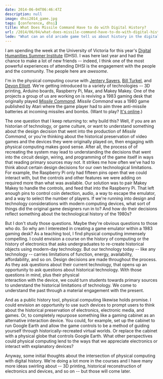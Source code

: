 ```yaml
---
date: 2014-06-04T06:46:47Z
description: null
image: dhsi2014_game.jpg
tags: [conference, dhsi]
title: What Does Missile Command Have to do with Digital History?
url: /2014/06/04/what-does-missile-command-have-to-do-with-digital-history/
lede: "What can an old arcade game tell us about history in the digital age?"
---
```


I am spending the week at the University of Victoria for this year's [Digital
Humanities Summer Institute](https://dhsi.org) (DHSI). I was here last year and had the chance to 
make a lot of new friends -- indeed, I think one of the most powerful 
experiences of attending DHSI is the engagement with the people and the 
community. The people here are *awesome*.

I'm in the physical computing course with [Jentery 
Sayers](http://www.jenterysayers.com/), [Bill 
Turkel](http://williamjturkel.net/), and [Devon 
Elliott](http://devonelliott.net/about/). We're getting introduced to a 
variety of technologies -- 3D printing, Arduino boards, Raspberry Pi, Max, and 
Makey Makey. One of the projects a group of us are working on is reviving a 
1983 gaming desk that originally played *[Missile 
Command](http://en.wikipedia.org/wiki/Missile_Command)*.  *Missile Command* 
was a 1980 game published by Atari where the game player had to aim three 
anti-missile batteries at incoming missiles and bombs. (Want to play? [It's 
online](http://chrome.atari.com/missilecommand/).)

The one question that I keep returning to: why build this? Well, if you are an 
historian of technology, or game culture, or want to understand something 
about the design decision that went into the production of *Missile Command*, 
or you're thinking about the historical preservation of video games and the 
devices they were originally played on, then engaging with physical computing 
makes good sense.  After all, the process of of recreating the system may lead 
to understanding the decisions that went into the circuit design, wiring, and 
programming of the game itself in ways that reading primary sources may not. 
It strikes me how often we've had to think about certain design decisions for 
our own technological limitations. For example, the Raspberry Pi only had 
fifteen pins open that we could interact with, but the controls and other 
features we were adding on required more than what was available. Our solution 
was to pair Makey Makey to handle the controls, and feed that into the 
Raspberry Pi. That left enough pins to control coin detection, audio, a way to 
escape the emulator, and a way to select the number of players. If we're 
running into design and technology considerations with modern computing 
devices, what sort of things did the original game designers run in to? And 
how do their decisions reflect something about the technological history of 
the 1980s?

But I don't study those questions. Maybe they're obvious questions to those who do. So 
why am I interested in creating a game emulator within a 1983 gaming desk? As 
a teaching tool, I find physical computing immensely compelling. I could 
envision a course on the history of computing or the history of electronics 
that asks undergraduates to re-create historical objects using modern-day 
technology. But our technology today -- like any technology -- carries 
limitations of function, energy, availability, affordability, and so on. 
Design decisions are made throughout the process. As they ask questions about 
their current technology, that opens up an opportunity to ask questions about 
historical technology. With those questions in mind, plus their physical  
interaction with the device, we could turn students towards primary sources to 
understand the historical limitations of technology. We come to understand the 
past through a material engagement with the present. 

And as a public history tool, physical computing likewise holds promise. I 
could envision an opportunity to use such devices to prompt users to think 
about the historical preservation of electronics, electronic media, and games. 
Or, to completely repurpose something like a gaming cabinet as an alternative 
interaction device. You could, for example, set up the cabinet to run Google 
Earth and allow the game controls to be a method of guiding yourself through 
historically-recreated virtual worlds. Or replace the cabinet with a physical 
globe that controls Google Earth. What other perspectives could physical 
computing lend to the ways that we appreciate electronics or interact with 
explanatory devices?

Anyway, some initial thoughts about the intersection of physical computing 
with digital history. We're doing a lot more in the courses and I have many 
more ideas swirling about -- 3D printing, historical reconstruction of 
electronics and devices, and so on -- but those will come later.

